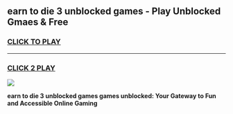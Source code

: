 
## earn to die 3 unblocked games - Play Unblocked Gmaes & Free
<h3>
<a href="https://news.freeplayer.one?title=earn_to_die_3_unblocked_games&ref=23F">CLICK TO PLAY</a></h3>
<hr>

<h3>
<a href="https://news.freeplayer.one?title=earn_to_die_3_unblocked_games&ref=23F">CLICK 2 PLAY</a>
  
</h3>

<a href="https://news.freeplayer.one?title=earn_to_die_3_unblocked_games&ref=23F/"><img src="https://clearcache.store/games.png"></a>


**earn to die 3 unblocked games games unblocked: Your Gateway to Fun and Accessible Online Gaming**
